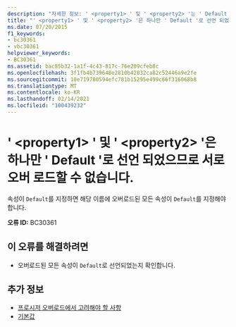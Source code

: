 ```yaml
---
description: "자세한 정보: ' <property1> ' 및 ' <property2> '는 ' Default '로 선언 되었으므로 서로 오버 로드할 수 없습니다."
title: "' <property1> ' 및 ' <property2> '은 하나만 ' Default '로 선언 되었으므로 서로 오버 로드할 수 없습니다."
ms.date: 07/20/2015
f1_keywords:
- bc30361
- vbc30361
helpviewer_keywords:
- BC30361
ms.assetid: bac85b32-1a1f-4c43-817c-76e209cfeb8c
ms.openlocfilehash: 3f1fb4b739648e2810b42832ca82c52446a9e2fe
ms.sourcegitcommit: 10e719780594efc781b15295e499c66f316068b8
ms.translationtype: MT
ms.contentlocale: ko-KR
ms.lasthandoff: 02/14/2021
ms.locfileid: "100439232"
---
```

# <a name="property1-and-property2-cannot-overload-each-other-because-only-one-is-declared-default"></a>' \<property1> ' 및 ' \<property2> '은 하나만 ' Default '로 선언 되었으므로 서로 오버 로드할 수 없습니다.

속성이 `Default`를 지정하면 해당 이름에 오버로드된 모든 속성이 `Default`를 지정해야 합니다.  
  
 **오류 ID:** BC30361  
  
## <a name="to-correct-this-error"></a>이 오류를 해결하려면  
  
- 오버로드된 모든 속성이 `Default`로 선언되었는지 확인합니다.  
  
## <a name="see-also"></a>추가 정보

- [프로시저 오버로드에서 고려해야 할 사항](../programming-guide/language-features/procedures/considerations-in-overloading-procedures.md)
- [기본값](../language-reference/modifiers/default.md)
